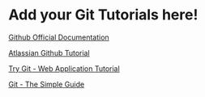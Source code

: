 # Add your Git Tutorials here!

[Github Official Documentation](https://git-scm.com/docs/gittutorial)

[Atlassian Github Tutorial](https://www.atlassian.com/git/tutorials)

[Try Git - Web Application Tutorial](https://try.github.io/levels/1/challenges/1)

[Git - The Simple Guide](http://rogerdudler.github.io/git-guide/)
